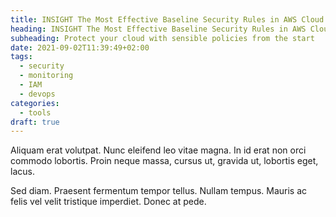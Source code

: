```yaml
---
title: INSIGHT The Most Effective Baseline Security Rules in AWS Cloud
heading: INSIGHT The Most Effective Baseline Security Rules in AWS Cloud
subheading: Protect your cloud with sensible policies from the start
date: 2021-09-02T11:39:49+02:00
tags:
  - security
  - monitoring
  - IAM
  - devops
categories:
  - tools
draft: true
---
```


Aliquam erat volutpat. Nunc eleifend leo vitae magna. In id erat non orci
commodo lobortis. Proin neque massa, cursus ut, gravida ut, lobortis eget,
lacus.

Sed diam. Praesent fermentum tempor tellus. Nullam tempus. Mauris ac felis
vel velit tristique imperdiet. Donec at pede.
